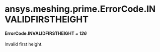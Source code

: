 # ansys.meshing.prime.ErrorCode.INVALIDFIRSTHEIGHT



#### ErrorCode.INVALIDFIRSTHEIGHT *= 126*

Invalid first height.

<!-- !! processed by numpydoc !! -->
